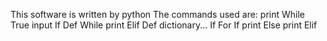 This software is written by python
 The commands used are:
 print
 While True
 input
 If
 Def
 While
 print
 Elif
 Def
 dictionary...
 If
 For
 If
 print
 Else
 print
 Elif
